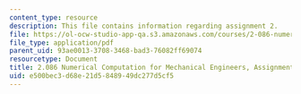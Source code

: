 ```yaml
---
content_type: resource
description: This file contains information regarding assignment 2.
file: https://ol-ocw-studio-app-qa.s3.amazonaws.com/courses/2-086-numerical-computation-for-mechanical-engineers-fall-2014/e500bec3d68e21d5848949dc277d5cf5_MIT2_086F14_Assignment_2.pdf
file_type: application/pdf
parent_uid: 93ae0013-3708-3468-bad3-76082ff69074
resourcetype: Document
title: 2.086 Numerical Computation for Mechanical Engineers, Assignment 2
uid: e500bec3-d68e-21d5-8489-49dc277d5cf5
---
```


